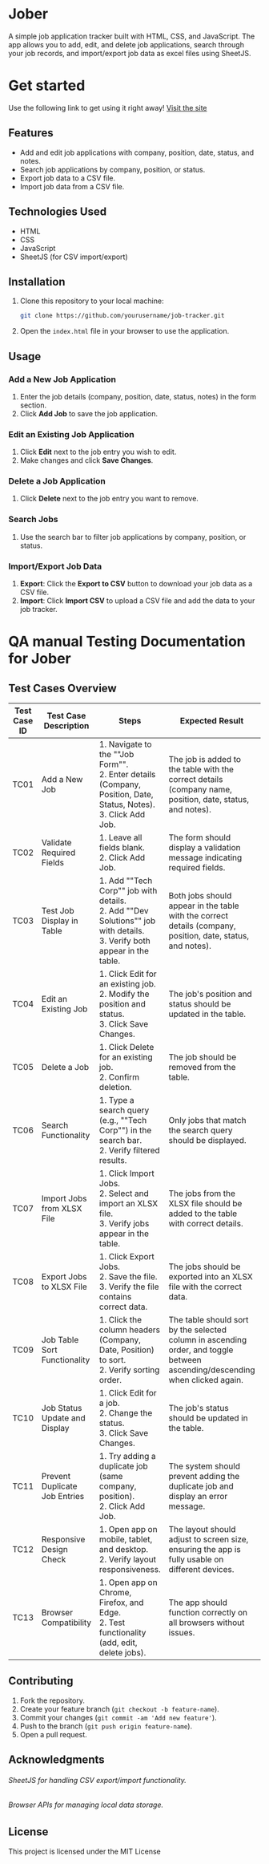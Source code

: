 # Jober

A simple job application tracker built with HTML, CSS, and JavaScript. The app allows you to add, edit, and delete job applications, search through your job records, and import/export job data as excel files using SheetJS.

# Get started
Use the following link to get using it right away! [Visit the site](https://mimferpo.github.io/Jober/)


## Features

- Add and edit job applications with company, position, date, status, and notes.
- Search job applications by company, position, or status.
- Export job data to a CSV file.
- Import job data from a CSV file.

## Technologies Used

- HTML
- CSS
- JavaScript
- SheetJS (for CSV import/export)

## Installation

1. Clone this repository to your local machine:
   ```bash
   git clone https://github.com/yourusername/job-tracker.git
   ```

2. Open the `index.html` file in your browser to use the application.

## Usage

### Add a New Job Application
1. Enter the job details (company, position, date, status, notes) in the form section.
2. Click **Add Job** to save the job application.

### Edit an Existing Job Application
1. Click **Edit** next to the job entry you wish to edit.
2. Make changes and click **Save Changes**.

### Delete a Job Application
1. Click **Delete** next to the job entry you want to remove.

### Search Jobs
1. Use the search bar to filter job applications by company, position, or status.

### Import/Export Job Data
1. **Export**: Click the **Export to CSV** button to download your job data as a CSV file.
2. **Import**: Click **Import CSV** to upload a CSV file and add the data to your job tracker.

# QA manual Testing Documentation for Jober

## Test Cases Overview

| **Test Case ID** | **Test Case Description**     | **Steps**                                                                                                                   | **Expected Result**                                                                                                          | **Priority** | **Test Passed?** |
|------------------|-------------------------------|-----------------------------------------------------------------------------------------------------------------------------|------------------------------------------------------------------------------------------------------------------------------|--------------|------------------|
| TC01             | Add a New Job                 | 1. Navigate to the ""Job Form"".<br>2. Enter details (Company, Position, Date, Status, Notes).<br>3. Click Add Job.         | The job is added to the table with the correct details (company name, position, date, status, and notes).                    | Low          | Passed           |
| TC02             | Validate Required Fields      | 1. Leave all fields blank.<br>2. Click Add Job.                                                                             | The form should display a validation message indicating required fields.                                                     | Low          | Passed           |
| TC03             | Test Job Display in Table     | 1. Add ""Tech Corp"" job with details.<br>2. Add ""Dev Solutions"" job with details.<br>3. Verify both appear in the table. | Both jobs should appear in the table with the correct details (company, position, date, status, and notes).                  | Low          | Passed           |
| TC04             | Edit an Existing Job          | 1. Click Edit for an existing job.<br>2. Modify the position and status.<br>3. Click Save Changes.                          | The job's position and status should be updated in the table.                                                                | Low          | Passed           |
| TC05             | Delete a Job                  | 1. Click Delete for an existing job.<br>2. Confirm deletion.                                                                | The job should be removed from the table.                                                                                    | Low          | Passed           |
| TC06             | Search Functionality          | 1. Type a search query (e.g., ""Tech Corp"") in the search bar.<br>2. Verify filtered results.                              | Only jobs that match the search query should be displayed.                                                                   | Medium       | Failed           |
| TC07             | Import Jobs from XLSX File    | 1. Click Import Jobs.<br>2. Select and import an XLSX file.<br>3. Verify jobs appear in the table.                          | The jobs from the XLSX file should be added to the table with correct details.                                               | Medium       | Failed           |
| TC08             | Export Jobs to XLSX File      | 1. Click Export Jobs.<br>2. Save the file.<br>3. Verify the file contains correct data.                                     | The jobs should be exported into an XLSX file with the correct data.                                                         | Low          | Passed           |
| TC09             | Job Table Sort Functionality  | 1. Click the column headers (Company, Date, Position) to sort.<br>2. Verify sorting order.                                  | The table should sort by the selected column in ascending order, and toggle between ascending/descending when clicked again. | Low          | Passed           |
| TC10             | Job Status Update and Display | 1. Click Edit for a job.<br>2. Change the status.<br>3. Click Save Changes.                                                 | The job's status should be updated in the table.                                                                             | Low          | Passed           |
| TC11             | Prevent Duplicate Job Entries | 1. Try adding a duplicate job (same company, position).<br>2. Click Add Job.                                                | The system should prevent adding the duplicate job and display an error message.                                             | Medium       | Failed           |
| TC12             | Responsive Design Check       | 1. Open app on mobile, tablet, and desktop.<br>2. Verify layout responsiveness.                                             | The layout should adjust to screen size, ensuring the app is fully usable on different devices.                              | Low          | Passed           |
| TC13             | Browser Compatibility         | 1. Open app on Chrome, Firefox, and Edge.<br>2. Test functionality (add, edit, delete jobs).                                | The app should function correctly on all browsers without issues.                                                            | Not set      | Not tested       |

## Contributing

1. Fork the repository.
2. Create your feature branch (`git checkout -b feature-name`).
3. Commit your changes (`git commit -am 'Add new feature'`).
4. Push to the branch (`git push origin feature-name`).
5. Open a pull request.

## Acknowledgments

###### SheetJS for handling CSV export/import functionality.
###### Browser APIs for managing local data storage.

## License

This project is licensed under the MIT License
